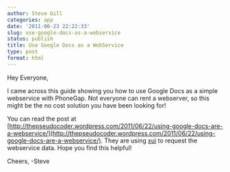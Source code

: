 ```yaml
---
author: Steve Gill
categories: app
date: '2011-06-23 22:22:33'
slug: use-google-docs-as-a-webservice
status: publish
title: Use Google Docs as a WebService
type: post
format: html
---
```


Hey Everyone,

I came across this guide showing you how to use Google Docs as a simple webservice with PhoneGap. Not everyone can rent a webserver, so this might be the no cost solution you have been looking for!

You can read the post at [http://thepseudocoder.wordpress.com/2011/06/22/using-google-docs-are-a-webservice/](http://thepseudocoder.wordpress.com/2011/06/22/using-google-docs-are-a-webservice/). They are using [xui](http://xuijs.com/) to request the webservice data. Hope you find this helpful!

Cheers,
-Steve
